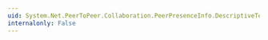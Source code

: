 ```yaml
---
uid: System.Net.PeerToPeer.Collaboration.PeerPresenceInfo.DescriptiveText
internalonly: False
---
```

